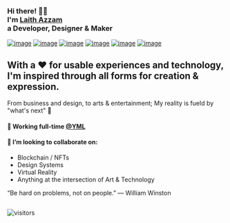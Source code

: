 <!-- Inspired by https://github.com/stephenajulu 🙏 --> 
<!-- Hi there! Feel free to make this your own but don't use my data. Attributions are welcomed -->

<h3>Hi there! 👋🦁<br/>I'm <a href='https://laith.wtf' target='_blank'>Laith Azzam</a><br/>a Developer, Designer & Maker</h3>

[![image](https://img.shields.io/badge/Twitter-1DA1F2?style=for-the-badge&logo=twitter&logoColor=white)](https://twitter.com/LaithWTF)
[![image](https://img.shields.io/badge/LinkedIn-0077B5?style=for-the-badge&logo=linkedin&logoColor=white)](https://www.linkedin.com/in/laithazzam/)
[![image](https://img.shields.io/badge/-Behance-blue?style=for-the-badge&logo=behance&logoColor=white)](https://www.behance.net/LaithAzzam)
[![image](https://img.shields.io/badge/Instagram-E4405F?style=for-the-badge&logo=instagram&logoColor=white)](https://www.instagram.com/laith.wtf/)
[![image](https://img.shields.io/badge/Dribbble-EA4C89?style=for-the-badge&logo=dribbble&logoColor=white)](https://dribbble.com/LAzzam)
[![image](https://img.shields.io/badge/Tumblr-%2336465D.svg?&style=for-the-badge&logo=Tumblr&logoColor=whit)](https://lazzam.tumblr.com/)

## With a ❤️ for usable experiences and technology, I'm inspired through all forms for creation & expression.

From business and design, to arts & entertainment; My reality is fueld by "what's next" 🧙

#### 🔧 Working full-time [@YML](https://yml.co/)
#### 🤝 I’m looking to collaborate on:
- Blockchain / NFTs
- Design Systems
- Virtual Reality
- Anything at the intersection of Art & Technology

“Be hard on problems, not on people.” ― William Winston

##

![visitors](https://visitor-badge.glitch.me/badge?page_id=page.id)
